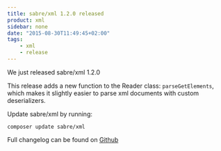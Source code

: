 ```yaml
---
title: sabre/xml 1.2.0 released
product: xml 
sidebar: none
date: "2015-08-30T11:49:45+02:00"
tags:
    - xml 
    - release
---
```


We just released sabre/xml 1.2.0 

This release adds a new function to the Reader class: `parseGetElements`,
which makes it slightly easier to parse xml documents with custom
deserializers.

Update sabre/xml by running:

    composer update sabre/xml

Full changelog can be found on [Github][1]

[1]: https://github.com/sabre-io/xml/blob/1.2.0/CHANGELOG.md
